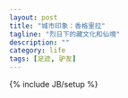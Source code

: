 ```yaml
---
layout: post
title: "城市印象：香格里拉"
tagline: "烈日下的藏文化和仙境"
description: ""
category: life
tags: [足迹, 驴友]
---
```

{% include JB/setup %}
